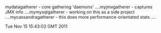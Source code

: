 mydatagatherer - core gathering 'daemons'
....myjmxgatherer - captures JMX info
....mymysqlgatherer - working on this as a side project
....mycassandragatherer - this does more performance-orientated stats
....


Tue Nov 15 15:43:02 GMT 2011
